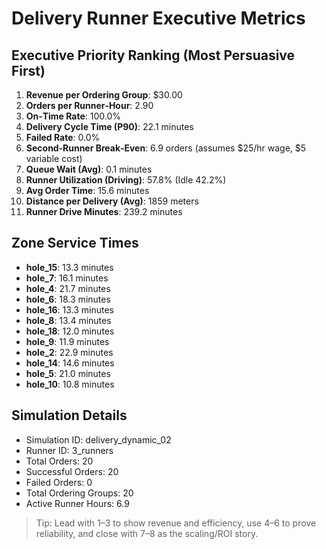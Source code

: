 # Delivery Runner Executive Metrics

## Executive Priority Ranking (Most Persuasive First)
1. **Revenue per Ordering Group**: $30.00
2. **Orders per Runner‑Hour**: 2.90
3. **On‑Time Rate**: 100.0%
4. **Delivery Cycle Time (P90)**: 22.1 minutes
5. **Failed Rate**: 0.0%
6. **Second‑Runner Break‑Even**: 6.9 orders (assumes $25/hr wage, $5 variable cost)
7. **Queue Wait (Avg)**: 0.1 minutes
8. **Runner Utilization (Driving)**: 57.8% (Idle 42.2%)
9. **Avg Order Time**: 15.6 minutes
10. **Distance per Delivery (Avg)**: 1859 meters
11. **Runner Drive Minutes**: 239.2 minutes

## Zone Service Times
- **hole_15**: 13.3 minutes
- **hole_7**: 16.1 minutes
- **hole_4**: 21.7 minutes
- **hole_6**: 18.3 minutes
- **hole_16**: 13.3 minutes
- **hole_8**: 13.4 minutes
- **hole_18**: 12.0 minutes
- **hole_9**: 11.9 minutes
- **hole_2**: 22.9 minutes
- **hole_14**: 14.6 minutes
- **hole_5**: 21.0 minutes
- **hole_10**: 10.8 minutes


## Simulation Details
- Simulation ID: delivery_dynamic_02
- Runner ID: 3_runners
- Total Orders: 20
- Successful Orders: 20
- Failed Orders: 0
- Total Ordering Groups: 20
- Active Runner Hours: 6.9

> Tip: Lead with 1–3 to show revenue and efficiency, use 4–6 to prove reliability, and close with 7–8 as the scaling/ROI story.
